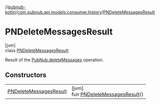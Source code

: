//[pubnub-kotlin](../../../index.md)/[com.pubnub.api.models.consumer.history](../index.md)/[PNDeleteMessagesResult](index.md)

# PNDeleteMessagesResult

[jvm]\
class [PNDeleteMessagesResult](index.md)

Result of the [PubNub.deleteMessages](../../com.pubnub.api/-pub-nub/delete-messages.md) operation.

## Constructors

| | |
|---|---|
| [PNDeleteMessagesResult](-p-n-delete-messages-result.md) | [jvm]<br>fun [PNDeleteMessagesResult](-p-n-delete-messages-result.md)() |
